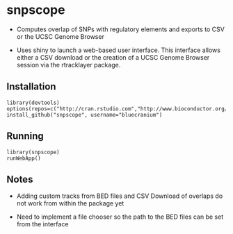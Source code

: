 snpscope
========

* Computes overlap of SNPs with regulatory elements and exports to CSV or the UCSC Genome Browser

* Uses shiny to launch a web-based user interface. This interface allows either a CSV download or the creation of a UCSC Genome Browser session via the rtracklayer package.

## Installation
	library(devtools)
	options(repos=c("http://cran.rstudio.com","http://www.bioconductor.org/packages/release/bioc"))
	install_github("snpscope", username="bluecranium")

## Running
	library(snpscope)
	runWebApp()

## Notes

* Adding custom tracks from BED files and CSV Download of overlaps do not work from within the package yet

* Need to implement a file chooser so the path to the BED files can be set from the interface